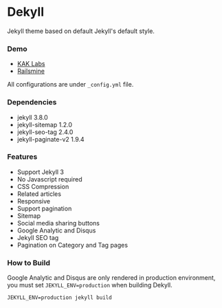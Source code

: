 # Dekyll

Jekyll theme based on default Jekyll's default style.

### Demo
* [KAK Labs](https://www.kaklabs.com)
* [Railsmine](https://www.railsmine.net)

All configurations are under `_config.yml` file.

### Dependencies
* jekyll 3.8.0
* jekyll-sitemap 1.2.0
* jekyll-seo-tag 2.4.0
* jekyll-paginate-v2 1.9.4

### Features
* Support Jekyll 3
* No Javascript required
* CSS Compression
* Related articles
* Responsive
* Support pagination
* Sitemap
* Social media sharing buttons
* Google Analytic and Disqus
* Jekyll SEO tag
* Pagination on Category and Tag pages

### How to Build
Google Analytic and Disqus are only rendered in production environment, you must set `JEKYLL_ENV=production` when building Dekyll.

```
JEKYLL_ENV=production jekyll build
```
